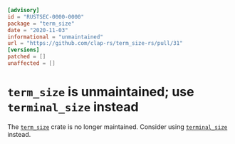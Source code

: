 ```toml
[advisory]
id = "RUSTSEC-0000-0000"
package = "term_size"
date = "2020-11-03"
informational = "unmaintained"
url = "https://github.com/clap-rs/term_size-rs/pull/31"
[versions]
patched = []
unaffected = []
```

# `term_size` is unmaintained; use `terminal_size` instead

The [`term_size`](https://crates.io/crates/term_size) crate is no longer maintained. Consider using
[`terminal_size`](https://crates.io/crates/terminal_size) instead.
